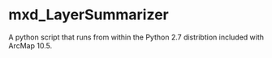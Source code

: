 # mxd_LayerSummarizer
A python script that runs from within the Python 2.7 distribtion included with ArcMap 10.5. 
